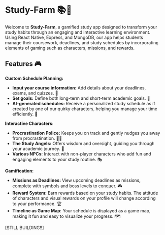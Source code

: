 # Study-Farm 📚🌾

Welcome to **Study-Farm**, a gamified study app designed to transform your study habits through an engaging and interactive learning environment. Using React Native, Express, and MongoDB, our app helps students manage their coursework, deadlines, and study schedules by incorporating elements of gaming such as characters, missions, and rewards.

## Features 🎮

**Custom Schedule Planning:**
- **Input your course information:** Add details about your deadlines, exams, and quizzes. 📅
- **Set goals:** Define both long-term and short-term academic goals. 🎯
- **AI-generated schedules:** Receive a personalized study schedule as if created by one of our quirky characters, helping you manage your time efficiently. 🤖

**Interactive Characters:**
- **Procrastination Police:** Keeps you on track and gently nudges you away from procrastination. 👮‍♂️
- **The Study Angels:** Offers wisdom and oversight, guiding you through your academic journey. 🦢
- **Various NPCs:** Interact with non-player characters who add fun and engaging elements to your study routine. 🎭

**Gamification:**
- **Missions as Deadlines:** View upcoming deadlines as missions, complete with symbols and boss levels to conquer. 🎮
- **Reward System:** Earn rewards based on your study habits. The attitude of characters and visual rewards on your profile will change according to your performance. 🏆
- **Timeline as Game Map:** Your schedule is displayed as a game map, making it fun and easy to visualize your progress. 🗺️

[STILL BUILDING!!]
